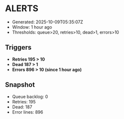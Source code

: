 # ALERTS

- Generated: 2025-10-09T05:35:07Z
- Window: 1 hour ago
- Thresholds: queue>20, retries>10, dead>1, errors>10

## Triggers
- **Retries 195 > 10**
- **Dead 187 > 1**
- **Errors 896 > 10 (since 1 hour ago)**

## Snapshot
- Queue backlog: 0
- Retries: 195
- Dead: 187
- Error lines: 896
